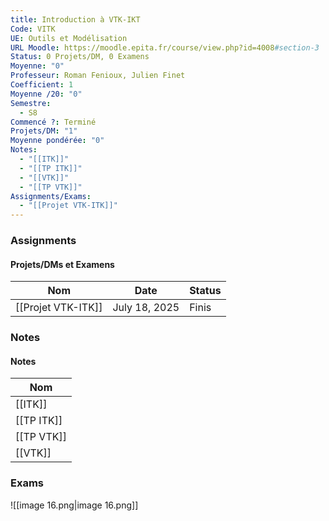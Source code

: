 ```yaml
---
title: Introduction à VTK-IKT
Code: VITK
UE: Outils et Modélisation
URL Moodle: https://moodle.epita.fr/course/view.php?id=4008#section-3
Status: 0 Projets/DM, 0 Examens
Moyenne: "0"
Professeur: Roman Fenioux, Julien Finet
Coefficient: 1
Moyenne /20: "0"
Semestre:
  - S8
Commencé ?: Terminé
Projets/DM: "1"
Moyenne pondérée: "0"
Notes:
  - "[[ITK]]"
  - "[[TP ITK]]"
  - "[[VTK]]"
  - "[[TP VTK]]"
Assignments/Exams:
  - "[[Projet VTK-ITK]]"
---
```

### Assignments
#### Projets/DMs et Examens
|Nom|Date|Status|
|---|---|---|
|[[Projet VTK-ITK]]|July 18, 2025|Finis|
  
  
  
### Notes
#### Notes
|Nom|
|---|
|[[ITK]]|
|[[TP ITK]]|
|[[TP VTK]]|
|[[VTK]]|
  
  
  
### Exams
![[image 16.png|image 16.png]]